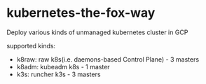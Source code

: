 # kubernetes-the-fox-way

Deploy various kinds of unmanaged kubernetes cluster in GCP

supported kinds:
- k8raw:  raw k8s(i.e. daemons-based Control Plane) - 3 masters 
- k8adm:  kubeadm k8s - 1 master
- k3s:    runcher k3s - 3 masters
